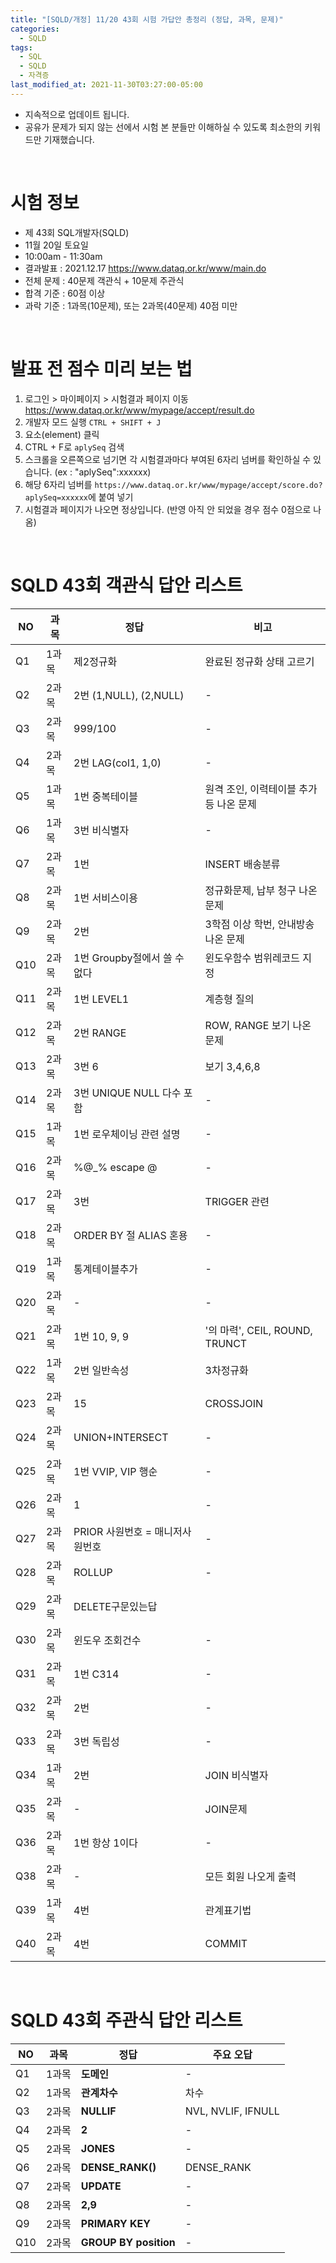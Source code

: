 ```yaml
---
title: "[SQLD/개정] 11/20 43회 시험 가답안 총정리 (정답, 과목, 문제)"
categories:
  - SQLD
tags:
  - SQL
  - SQLD
  - 자격증
last_modified_at: 2021-11-30T03:27:00-05:00
---
```


- 지속적으로 업데이트 됩니다.
- 공유가 문제가 되지 않는 선에서 시험 본 분들만 이해하실 수 있도록 최소한의 키워드만 기재했습니다.

&nbsp;
# 시험 정보

- 제 43회 SQL개발자(SQLD)
- 11월 20일 토요일
- 10:00am - 11:30am
- 결과발표 : 2021.12.17 https://www.dataq.or.kr/www/main.do
- 전체 문제 : 40문제 객관식 + 10문제 주관식
- 합격 기준 : 60점 이상
- 과락 기준 : 1과목(10문제), 또는 2과목(40문제) 40점 미만 


&nbsp;
# 발표 전 점수 미리 보는 법

1. 로그인 > 마이페이지 > 시험결과 페이지 이동 https://www.dataq.or.kr/www/mypage/accept/result.do
2. 개발자 모드 실행 `CTRL + SHIFT + J`
3. 요소(element) 클릭
4. CTRL + F로 `aplySeq` 검색
5. 스크롤을 오른쪽으로 넘기면 각 시험결과마다 부여된 6자리 넘버를 확인하실 수 있습니다. (ex : "aplySeq":xxxxxx)
6. 해당 6자리 넘버를 `https://www.dataq.or.kr/www/mypage/accept/score.do?aplySeq=xxxxxx`에 붙여 넣기
7. 시험결과 페이지가 나오면 정상입니다. (반영 아직 안 되었을 경우 점수 0점으로 나옴)



&nbsp;
# SQLD 43회 객관식 답안 리스트
 
| NO | 과목 | 정답 | 비고 |
|---|---|---|---|
| Q1 | 1과목 | 제2정규화 | 완료된 정규화 상태 고르기 |
| Q2 | 2과목 | 2번 (1,NULL), (2,NULL) | - |
| Q3 | 2과목 | 999/100 | - |
| Q4 | 2과목 | 2번 LAG(col1, 1,0) | - |
| Q5 | 1과목 | 1번 중복테이블 | 원격 조인, 이력테이블 추가 등 나온 문제 |
| Q6 | 1과목 | 3번 비식별자 | - |
| Q7 | 2과목 | 1번 | INSERT 배송분류 |
| Q8 | 2과목 | 1번 서비스이용 | 정규화문제, 납부 청구 나온 문제 |
| Q9 | 2과목 | 2번 | 3학점 이상 학번, 안내방송 나온 문제 |
| Q10 | 2과목 | 1번 Groupby절에서 쓸 수 없다 | 윈도우함수 범위레코드 지정 |
| Q11 | 2과목 | 1번 LEVEL1 | 계층형 질의 |
| Q12 | 2과목 | 2번 RANGE | ROW, RANGE 보기 나온 문제 |
| Q13 | 2과목 | 3번 6 | 보기 3,4,6,8 |
| Q14 | 2과목 | 3번 UNIQUE NULL 다수 포함 | - |
| Q15 | 1과목 | 1번 로우체이닝 관련 설명 | - |
| Q16 | 2과목 | %@_% escape @ | - |
| Q17 | 2과목 | 3번 | TRIGGER 관련 |
| Q18 | 2과목 | ORDER BY 절 ALIAS 혼용 | - |
| Q19 | 1과목 | 통계테이블추가 | - |
| Q20 | 2과목 | - | - |
| Q21 | 2과목 | 1번 10, 9, 9 | '의 마력', CEIL, ROUND, TRUNCT |
| Q22 | 1과목 | 2번 일반속성 | 3차정규화 |
| Q23 | 2과목 | 15 | CROSSJOIN |
| Q24 | 2과목 | UNION+INTERSECT | - |
| Q25 | 2과목 | 1번 VVIP, VIP 행순 | - |
| Q26 | 2과목 | 1 | - |
| Q27 | 2과목 | PRIOR 사원번호 = 매니저사원번호 | - |
| Q28 | 2과목 | ROLLUP | - |
| Q29 | 2과목 | DELETE구문있는답
| Q30 | 2과목 | 윈도우 조회건수 | - |
| Q31 | 2과목 | 1번 C314 | - |
| Q32 | 2과목 | 2번 | - |
| Q33 | 2과목 | 3번 독립성 | - |
| Q34 | 1과목 | 2번 | JOIN 비식별자 |
| Q35 | 2과목 | - | JOIN문제 |
| Q36 | 2과목 | 1번 항상 1이다 | - |
| Q38 | 2과목 | - | 모든 회원 나오게 출력 |
| Q39 | 1과목 | 4번 | 관계표기법 |
| Q40 | 2과목 | 4번 | COMMIT |

&nbsp;
# SQLD 43회 주관식 답안 리스트

| NO | 과목 | 정답 | 주요 오답 |
|---|---|---|---|
| Q1 | 1과목 | **도메인** | - |
| Q2 | 1과목 |  **관계차수** | 차수 |
| Q3 | 2과목 |  **NULLIF** | NVL, NVLIF, IFNULL |
| Q4 | 2과목 |  **2** | - |
| Q5 | 2과목 |  **JONES**  | - |
| Q6 | 2과목 | **DENSE_RANK()** | DENSE_RANK |
| Q7 | 2과목 |  **UPDATE** | - |
| Q8 | 2과목 |  **2,9** | - |
| Q9 | 2과목 |  **PRIMARY KEY** | - |
| Q10 | 2과목 | **GROUP BY position** | - |


